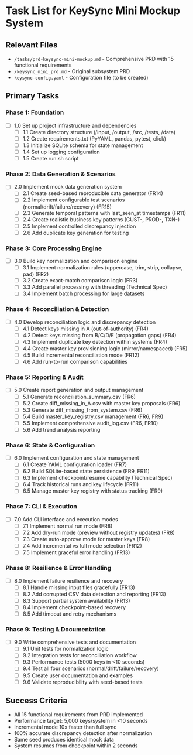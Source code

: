 # Task List for KeySync Mini Mockup System

## Relevant Files

- `/tasks/prd-keysync-mini-mockup.md` - Comprehensive PRD with 15 functional requirements
- `/keysync_mini_prd.md` - Original subsystem PRD
- `keysync-config.yaml` - Configuration file (to be created)

## Primary Tasks

### Phase 1: Foundation
- [ ] 1.0 Set up project infrastructure and dependencies
  - [ ] 1.1 Create directory structure (/input, /output, /src, /tests, /data)
  - [ ] 1.2 Create requirements.txt (PyYAML, pandas, pytest, click)
  - [ ] 1.3 Initialize SQLite schema for state management
  - [ ] 1.4 Set up logging configuration
  - [ ] 1.5 Create run.sh script

### Phase 2: Data Generation & Scenarios
- [ ] 2.0 Implement mock data generation system
  - [ ] 2.1 Create seed-based reproducible data generator (FR14)
  - [ ] 2.2 Implement configurable test scenarios (normal/drift/failure/recovery) (FR15)
  - [ ] 2.3 Generate temporal patterns with last_seen_at timestamps (FR11)
  - [ ] 2.4 Create realistic business key patterns (CUST-, PROD-, TXN-)
  - [ ] 2.5 Implement controlled discrepancy injection
  - [ ] 2.6 Add duplicate key generation for testing

### Phase 3: Core Processing Engine
- [ ] 3.0 Build key normalization and comparison engine
  - [ ] 3.1 Implement normalization rules (uppercase, trim, strip, collapse, pad) (FR2)
  - [ ] 3.2 Create exact-match comparison logic (FR3)
  - [ ] 3.3 Add parallel processing with threading (Technical Spec)
  - [ ] 3.4 Implement batch processing for large datasets

### Phase 4: Reconciliation & Detection
- [ ] 4.0 Develop reconciliation logic and discrepancy detection
  - [ ] 4.1 Detect keys missing in A (out-of-authority) (FR4)
  - [ ] 4.2 Detect keys missing from B/C/D/E (propagation gaps) (FR4)
  - [ ] 4.3 Implement duplicate key detection within systems (FR4)
  - [ ] 4.4 Create master key provisioning logic (mirror/namespaced) (FR5)
  - [ ] 4.5 Build incremental reconciliation mode (FR12)
  - [ ] 4.6 Add run-to-run comparison capabilities

### Phase 5: Reporting & Audit
- [ ] 5.0 Create report generation and output management
  - [ ] 5.1 Generate reconciliation_summary.csv (FR6)
  - [ ] 5.2 Create diff_missing_in_A.csv with master key proposals (FR6)
  - [ ] 5.3 Generate diff_missing_from_system.csv (FR6)
  - [ ] 5.4 Build master_key_registry.csv management (FR6, FR9)
  - [ ] 5.5 Implement comprehensive audit_log.csv (FR6, FR10)
  - [ ] 5.6 Add trend analysis reporting

### Phase 6: State & Configuration
- [ ] 6.0 Implement configuration and state management
  - [ ] 6.1 Create YAML configuration loader (FR7)
  - [ ] 6.2 Build SQLite-based state persistence (FR9, FR11)
  - [ ] 6.3 Implement checkpoint/resume capability (Technical Spec)
  - [ ] 6.4 Track historical runs and key lifecycle (FR11)
  - [ ] 6.5 Manage master key registry with status tracking (FR9)

### Phase 7: CLI & Execution
- [ ] 7.0 Add CLI interface and execution modes
  - [ ] 7.1 Implement normal run mode (FR8)
  - [ ] 7.2 Add dry-run mode (preview without registry updates) (FR8)
  - [ ] 7.3 Create auto-approve mode for master keys (FR8)
  - [ ] 7.4 Add incremental vs full mode selection (FR12)
  - [ ] 7.5 Implement graceful error handling (FR13)

### Phase 8: Resilience & Error Handling
- [ ] 8.0 Implement failure resilience and recovery
  - [ ] 8.1 Handle missing input files gracefully (FR13)
  - [ ] 8.2 Add corrupted CSV data detection and reporting (FR13)
  - [ ] 8.3 Support partial system availability (FR13)
  - [ ] 8.4 Implement checkpoint-based recovery
  - [ ] 8.5 Add timeout and retry mechanisms

### Phase 9: Testing & Documentation
- [ ] 9.0 Write comprehensive tests and documentation
  - [ ] 9.1 Unit tests for normalization logic
  - [ ] 9.2 Integration tests for reconciliation workflow
  - [ ] 9.3 Performance tests (5000 keys in <10 seconds)
  - [ ] 9.4 Test all four scenarios (normal/drift/failure/recovery)
  - [ ] 9.5 Create user documentation and examples
  - [ ] 9.6 Validate reproducibility with seed-based tests

## Success Criteria

- All 15 functional requirements from PRD implemented
- Performance target: 5,000 keys/system in <10 seconds
- Incremental mode 10x faster than full sync
- 100% accurate discrepancy detection after normalization
- Same seed produces identical mock data
- System resumes from checkpoint within 2 seconds